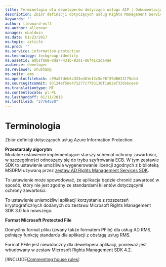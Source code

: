```yaml
---
title: Terminologia dla deweloperów dotycząca usługi AIP | Dokumentacja firmy Microsoft
description: Zbiór definicji dotyczących usług Rights Management Services.
keywords: ''
author: lleonard-msft
ms.author: alleonar
manager: mbaldwin
ms.date: 01/23/2017
ms.topic: article
ms.prod: ''
ms.service: information-protection
ms.technology: techgroup-identity
ms.assetid: adb1f868-0da7-431b-83d1-86f41c2da4ae
audience: developer
ms.reviewer: shubhamp
ms.suite: ems
ms.openlocfilehash: c99a87deb6c333ed61e13c5d98f59d6623f75cbd
ms.sourcegitcommit: 93124ef58e471277c7793130f1a82af33dabcea9
ms.translationtype: MT
ms.contentlocale: pl-PL
ms.lasthandoff: 01/11/2018
ms.locfileid: "27764528"
---
```

# <a name="terms"></a>Terminologia

Zbiór definicji dotyczących usług Azure Information Protection.

**Przestarzały algorytm**  
Modalne ustawienie implementujące starszy schemat ochrony zawartości, w szczególności odnoszący się do trybu szyfrowania ECB. W tym zestawie SDK to ustawienie umożliwia wygenerowanie licencji zgodnych z biblioteką MSDRM używaną przez [zestaw AD Rights Management Services SDK](https://msdn.microsoft.com/library/windows/desktop/cc530379.aspx).

To ustawienie może spowodować, że aplikacja będzie chronić zawartość w sposób, który nie jest zgodny ze standardami klientów dotyczącymi ochrony zawartości.

To ustawienie uniemożliwi aplikacji korzystanie z rozszerzeń kryptograficznych dodanych do zestawu Microsoft Rights Management SDK 3.0 lub nowszego.

**Format Microsoft Protected File**

Domyślny format pliku (zwany także formatem PFile) dla usług AD RMS, pełniący funkcję standardu dla aplikacji z obsługą usług RMS.

Format PFile jest niewidoczny dla dewelopera aplikacji, ponieważ jest wbudowany w zestaw Microsoft Rights Management SDK 4.2.


[!INCLUDE[Commenting house rules](../includes/houserules.md)]
